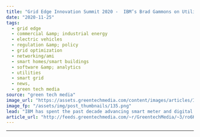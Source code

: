 ```yaml
---
title: "Grid Edge Innovation Summit 2020 -  IBM’s Brad Gammons on Utility Digitalization in the Age of Decarbonization"
date: "2020-11-25"
tags: 
  - grid edge
  - commercial &amp; industrial energy
  - electric vehicles
  - regulation &amp; policy
  - grid optimization
  - networking/ami
  - smart homes/smart buildings
  - software &amp; analytics
  - utilities
  - smart grid
  - news,
  - green tech media
source: "green tech media"
image_url: "https://assets.greentechmedia.com/content/images/articles/IBM_Brad_Gammons_black_and_white_XL.jpg"
image_fp: "/assets/img/post_thumbnails/135.png"
lead: "IBM has spent the past decade advancing smart meter and digital grid technologies around the world, including playing a key role in designing the 'Smart Grid Maturity Model' that helped guide investment strategies for hundreds of millions of dollars  ..."
article_url: "http://feeds.greentechmedia.com/~r/GreentechMedia/~3/ro6KTPxEPTg/grid-edge-innovation-summit-2020-ibms-brad-gammons-on-utility-digitalization-in-the-age-of-decarbonization"
---
```


---
